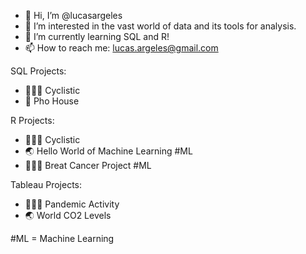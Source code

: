 - 👋 Hi, I’m @lucasargeles
- 👀 I’m interested in the vast world of data and its tools for analysis.
- 🌱 I’m currently learning SQL and R!
- 📫 How to reach me: lucas.argeles@gmail.com

SQL Projects:
- 🚴🏻‍♂️ Cyclistic
- 🍜 Pho House

R Projects:
- 🚴🏻‍♂️ Cyclistic
- 🌏 Hello World of Machine Learning #ML
- 👩🏻‍⚕️ Breat Cancer Project #ML

Tableau Projects:
- 🏋🏻‍♂️ Pandemic Activity
- 🌏 World CO2 Levels

#ML = Machine Learning

<!---
lucasargeles/lucasargeles is a ✨ special ✨ repository because its `README.md` (this file) appears on your GitHub profile.
You can click the Preview link to take a look at your changes.
--->
